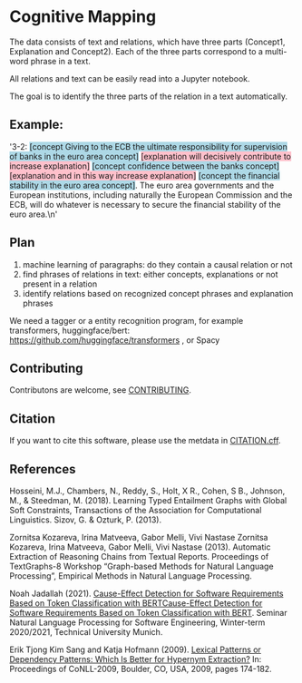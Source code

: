 # Cognitive Mapping

The data consists of text and relations, which have three parts (Concept1, Explanation and Concept2). 
Each of the three parts correspond to a multi-word phrase in a text. 

All relations and text can be easily read into a Jupyter notebook.

The goal is to identify the three parts of the relation in a text automatically.

## Example: 
'3-2: <span style="background-color: lightblue;">[concept Giving to the ECB the ultimate responsibility for 
supervision of banks in the euro area concept]</span> <span style="background-color: pink;">[explanation will decisively
 contribute to increase explanation]</span> <span style="background-color: lightblue;">[concept confidence between the 
 banks concept]</span> <span style="background-color: pink;">[explanation and in this way increase explanation]</span> 
 <span style="background-color: lightblue;">[concept the financial stability in the euro area concept]</span>. 
 The euro area governments and the European institutions, including naturally the European Commission and the ECB, 
 will do whatever is necessary to secure the financial stability of the euro area.\n'

## Plan
1. machine learning of paragraphs: do they contain a causal relation or not
2. find phrases of relations in text: either concepts, explanations or not present in a relation
3. identify relations based on recognized concept phrases and explanation phrases
 
We need a tagger or a entity recognition program, for example transformers, huggingface/bert: https://github.com/huggingface/transformers , or Spacy

## Contributing
Contributons are welcome, see [CONTRIBUTING](CONTRIBUTING.md).

## Citation
If you want to cite this software, please use the metdata in [CITATION.cff](CITATION.cff).

## References

Hosseini, M.J., Chambers, N., Reddy, S., Holt, X R., Cohen, S B., Johnson, M., & Steedman, M. (2018). Learning Typed Entailment Graphs with Global Soft Constraints, Transactions of the Association for Computational Linguistics. Sizov, G. & Ozturk, P. (2013). 

Zornitsa Kozareva, Irina Matveeva, Gabor Melli, Vivi Nastase Zornitsa Kozareva, Irina Matveeva, Gabor Melli, Vivi Nastase (2013). Automatic Extraction of Reasoning Chains from Textual Reports. Proceedings of TextGraphs-8 Workshop “Graph-based Methods for Natural Language Processing”, Empirical Methods in Natural Language Processing. 

Noah Jadallah (2021). [Cause-Effect Detection for Software Requirements Based on Token Classification with BERTCause-Effect Detection for Software Requirements Based on Token Classification with BERT](
https://colab.research.google.com/drive/14V9Ooy3aNPsRfTK88krwsereia8cfSPc?usp=sharing#scrollTo=H_kiqxjbW3lh). Seminar Natural Language Processing for Software Engineering, Winter-term 2020/2021, Technical University Munich.

Erik Tjong Kim Sang and Katja Hofmann (2009). [Lexical Patterns or Dependency Patterns: Which Is Better for Hypernym Extraction?](https://ifarm.nl/erikt/papers/conll2009.pdfhttps://ifarm.nl/erikt/papers/conll2009.pdf) In: Proceedings of CoNLL-2009, Boulder, CO, USA, 2009, pages 174-182.
